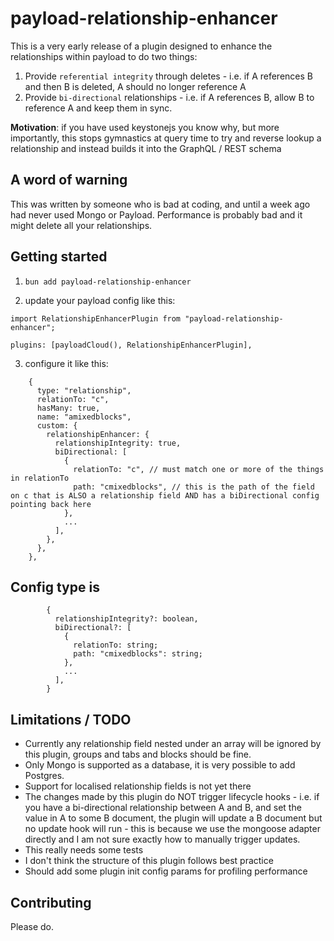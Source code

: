 # payload-relationship-enhancer

This is a very early release of a plugin designed to enhance the relationships within payload to do two things:

1. Provide `referential integrity` through deletes - i.e. if A references B and then B is deleted, A should no longer reference A
2. Provide `bi-directional` relationships - i.e. if A references B, allow B to reference A and keep them in sync.

**Motivation**: if you have used keystonejs you know why, but more importantly, this stops gymnastics at query time to try and reverse lookup a relationship and instead builds it into the GraphQL / REST schema

## A word of warning

This was written by someone who is bad at coding, and until a week ago had never used Mongo or Payload. Performance is probably bad and it might delete all your relationships.

## Getting started

1. `bun add payload-relationship-enhancer`

2. update your payload config like this:

```
import RelationshipEnhancerPlugin from "payload-relationship-enhancer";

plugins: [payloadCloud(), RelationshipEnhancerPlugin],
```

3. configure it like this:

```
    {
      type: "relationship",
      relationTo: "c",
      hasMany: true,
      name: "amixedblocks",
      custom: {
        relationshipEnhancer: {
          relationshipIntegrity: true,
          biDirectional: [
            {
              relationTo: "c", // must match one or more of the things in relationTo
              path: "cmixedblocks", // this is the path of the field on c that is ALSO a relationship field AND has a biDirectional config pointing back here
            },
            ...
          ],
        },
      },
    },
```

## Config type is

```
        {
          relationshipIntegrity?: boolean,
          biDirectional?: [
            {
              relationTo: string;
              path: "cmixedblocks": string;
            },
            ...
          ],
        }
```

## Limitations / TODO

* Currently any relationship field nested under an array will be ignored by this plugin, groups and tabs and blocks should be fine.
* Only Mongo is supported as a database, it is very possible to add Postgres.
* Support for localised relationship fields is not yet there
* The changes made by this plugin do NOT trigger lifecycle hooks - i.e. if you have a bi-directional relationship between A and B, and set the value in A to some B document, the plugin will update a B document but no update hook will run - this is because we use the mongoose adapter directly and I am not sure exactly how to manually trigger updates.
* This really needs some tests
* I don't think the structure of this plugin follows best practice
* Should add some plugin init config params for profiling performance

## Contributing

Please do.